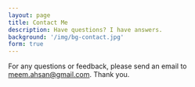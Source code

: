 ```yaml
---
layout: page
title: Contact Me
description: Have questions? I have answers.
background: '/img/bg-contact.jpg'
form: true
---
```

For any questions or feedback, please send an email to meem.ahsan@gmail.com. Thank you.